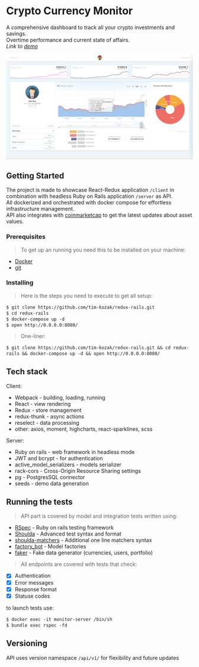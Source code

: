 # Crypto Currency Monitor

A comprehensive dashboard to track all your crypto investments and savings. <br/>
Overtime performance and current state of affairs.  
*Link to [demo](http://199.244.50.247:8080/)*

![preview](client/sample.png)

## Getting Started

The project is made to showcase React-Redux application `/client` in combination with headless Ruby on Rails application `/server` as API. <br/>
All dockerized and orchestrated with docker compose for effortless infrastructure management.<br/>
API also integrates with [coinmarketcap](https://coinmarketcap.com/) to get the latest updates about asset values.

### Prerequisites

>To get up an running you need this to be installed on your machine:
* [Docker](https://www.docker.com/)
* [git](https://git-scm.com/)

### Installing

> Here is the steps you need to execute to get all setup:

```
$ git clone https://github.com/tim-kozak/redux-rails.git
$ cd redux-rails
$ docker-compose up -d
$ open http://0.0.0.0:8080/
```
> One-liner:
```
$ git clone https://github.com/tim-kozak/redux-rails.git && cd redux-rails && docker-compose up -d && open http://0.0.0.0:8080/
```

## Tech stack

Client:
* Webpack - building, loading, running
* React - view rendering
* Redux - store management
* redux-thunk - async actions
* reselect - data processing
* other: axios, moment, highcharts, react-sparklines, scss

Server:
* Ruby on rails - web framework in headless mode
* JWT and bcrypt - for authentication 
* active_model_serializers - models serializer
* rack-cors - Cross-Origin Resource Sharing settings
* pg - PostgresSQL connector
* seeds - demo data generation 

## Running the tests

>API part is covered by model and integration tests written using:
* [RSpec](https://rspec.info/) - Ruby on rails testing framework
* [Shoulda](https://github.com/thoughtbot/shoulda) - Advanced test syntax and format
* [shoulda-matchers](https://github.com/thoughtbot/shoulda-matchers) - Additional one line matchers syntax    
* [factory_bot](https://github.com/thoughtbot/factory_bot) - Model factories 
* [faker](https://github.com/faker-ruby/faker) - Fake data generator (currencies, users, portfolio)

>All endpoints are covered with tests that check:
- [x] Authentication
- [x] Error messages
- [x] Response format
- [x] Statuse codes 

to launch tests use:
```
$ docker exec -it monitor-server /bin/sh
$ bundle exec rspec -fd
```

## Versioning

API uses version namespace `/api/v1/` for flexibility and future updates

